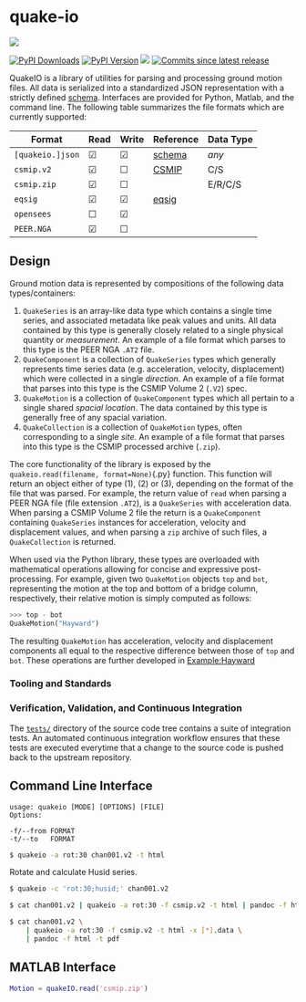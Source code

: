 # quake-io

![](https://github.com/claudioperez/quakeio/actions/workflows/base.yaml/badge.svg)

[![PyPI Downloads][pypi-v-image]][pypi-v-link] [![PyPI Version][pypi-d-image]][pypi-d-link] ![][cov-img] [![Commits since latest release][gh-image]][gh-link]
<!-- ![Build][build-img] -->

QuakeIO is a library of utilities for parsing and processing ground motion
files. All data is serialized into a standardized JSON representation with a
strictly defined [schema](schemas).
Interfaces are provided for Python, Matlab, and the command line. The
following table summarizes the file formats which are currently supported:

<center>

| Format          | Read      | Write   |  Reference              | Data Type  |
|-----------------|-----------|---------|-------------------------|------------|
|`[quakeio.]json` | &#9745;   | &#9745; | [schema][record-schema] | *any*
|`csmip.v2`       | &#9745;   | &#9744; | [CSMIP][CSMIP]          | C/S
|`csmip.zip`      | &#9745;   | &#9744; |                         | E/R/C/S
|`eqsig`          | &#9745;   | &#9745; | [eqsig][EQSIG]          |
|`opensees`       | &#9744;   | &#9745; |                         |
|`PEER.NGA`       | &#9745;   | &#9744; |                         |

<!--
|`plain.tsv`      | &#9744;   | &#9744; |                         |
|`plain.csv`      | &#9744;   | &#9744; |                         |
|`mdof`           | &#9744;   | &#9744; |                         |
| SimCenter.Event | &#9744;   | &#9744; |                         |
-->

</center>

## Design

Ground motion data is represented by compositions of the
following data types/containers:

1. `QuakeSeries` is an array-like data type which contains a single time series, and associated metadata like peak values and units. All data contained by this type is generally closely related to a single physical quantity or *measurement*. An example of a file format which parses to this type is the PEER NGA `.AT2` file.
2. `QuakeComponent` is a collection of `QuakeSeries` types which generally represents time series data (e.g. acceleration, velocity, displacement) which were collected in a single *direction*. An example
of a file format that parses into this type is the CSMIP Volume 2 (`.V2`) spec.
3. `QuakeMotion` is a collection of `QuakeComponent` types which all pertain to a single shared *spacial location*. The data contained by this type is generally free of any spacial variation.
4. `QuakeCollection` is a collection of `QuakeMotion` types, often corresponding to a single *site*. An example of a file format that parses into this type is the CSMIP processed archive (`.zip`).

The core functionality of the library is exposed by the `quakeio.read(filename,
format=None)`{.py} function. This function will return an object either of type
(1), (2) or (3), depending on the format of the file that was parsed. For
example, the return value of `read` when parsing a PEER NGA file (file
extension `.AT2`), is a `QuakeSeries` with acceleration data. When parsing a
CSMIP Volume 2 file the return is a `QuakeComponent` containing `QuakeSeries`
instances for acceleration, velocity and displacement values, and when parsing
a `zip` archive of such files, a `QuakeCollection` is returned.

When used via the Python library, these types are overloaded with mathematical
operations allowing for concise and expressive post-processing. For example,
given two `QuakeMotion` objects `top` and `bot`, representing the motion at the
top and bottom of a bridge column, respectively, their relative motion is simply
computed as follows:

```python
>>> top - bot
QuakeMotion("Hayward")
```

The resulting `QuakeMotion` has acceleration, velocity and displacement
components all equal to the respective difference between those of
`top` and `bot`. These operations are further developed in [Example:Hayward]


<!-- Operators -->



### Tooling and Standards

### Verification, Validation, and Continuous Integration

The [`tests/`][gh-tests] directory of the source code tree contains a suite
of integration tests. An automated continuous integration workflow
ensures that these tests are executed everytime that a change to the source
code is pushed back to the upstream repository.



## Command Line Interface

```
usage: quakeio [MODE] [OPTIONS] [FILE]
Options:
 
-f/--from FORMAT
-t/--to   FORMAT
```

```bash
$ quakeio -a rot:30 chan001.v2 -t html
```

Rotate and calculate Husid series.
```bash
$ quakeio -c 'rot:30;husid;' chan001.v2 
```

```bash
$ cat chan001.v2 | quakeio -a rot:30 -f csmip.v2 -t html | pandoc -f html -t pdf
```

```bash
$ cat chan001.v2 \
    | quakeio -a rot:30 -f csmip.v2 -t html -x [*].data \
    | pandoc -f html -t pdf
```

## MATLAB Interface

```matlab
Motion = quakeIO.read('csmip.zip')
```



<!-- Reference links -->
[EQSIG]: https://github.com/eng-tools/eqsig
[CSMIP]: https://www.conservation.ca.gov/cgs/Documents/Program-SMIP/Reports/Other/OSMS_85-03.pdf
[record-schema]: https://brace2.github.com/TeamDocumentation/tools/quakeio/schemas/

<!-- Badge links -->
[pypi-d-image]: https://img.shields.io/pypi/dm/quakeio.svg
[license-badge]: https://img.shields.io/pypi/l/quakeio.svg
[pypi-d-link]: https://pypi.org/project/quakeio
[pypi-v-image]: https://img.shields.io/pypi/v/quakeio.svg
[pypi-v-link]: https://pypi.org/project/quakeio
[build-img]: https://github.com/claudioperez/quakeio/actions/workflows/base.yml/badge.svg
[cov-img]: https://raw.githubusercontent.com/claudioperez/quakeio/master/etc/coverage/cov.svg
[gh-link]: https://github.com/claudioperez/quakeio/compare/v0.1.2...master
[gh-image]: https://img.shields.io/github/commits-since/claudioperez/quakeio/v0.1.2?style=social

[gh-tests]: https://github.com/claudioperez/quakeio/tree/master/tests

[Example:Hayward]: examples/hayward
